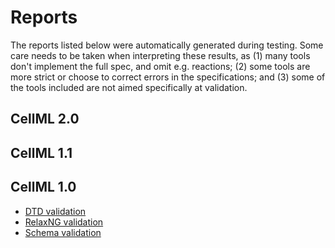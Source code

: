 # Reports

The reports listed below were automatically generated during testing.
Some care needs to be taken when interpreting these results, as (1) many tools don't implement the full spec, and omit e.g. reactions; (2) some tools are more strict or choose to correct errors in the specifications; and (3) some of the tools included are not aimed specifically at validation.

## CellML 2.0

## CellML 1.1

## CellML 1.0

- [DTD validation](dtd_1_0.md)
- [RelaxNG validation](relaxng_1_0.md)
- [Schema validation](schema_1_0.md)
